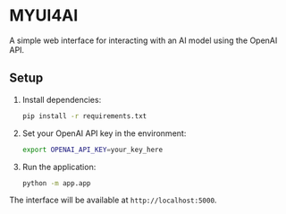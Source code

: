 # MYUI4AI

A simple web interface for interacting with an AI model using the OpenAI API.

## Setup

1. Install dependencies:
   ```bash
   pip install -r requirements.txt
   ```
2. Set your OpenAI API key in the environment:
   ```bash
   export OPENAI_API_KEY=your_key_here
   ```
3. Run the application:
   ```bash
   python -m app.app
   ```

The interface will be available at `http://localhost:5000`.
